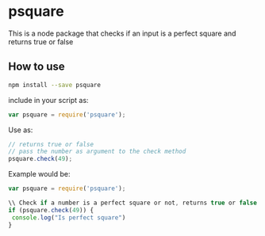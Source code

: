 # psquare
This is a node package that checks if an input is a perfect square and returns true or false

## How to use
```bash
npm install --save psquare
```
include in your script as:
```javascript
var psquare = require('psquare');
```

Use as:
```javascript
// returns true or false
// pass the number as argument to the check method
psquare.check(49);
```
Example would be:

```javascript
var psquare = require('psquare');

\\ Check if a number is a perfect square or not, returns true or false
if (psquare.check(49)) {
 console.log("Is perfect square")
}
```
